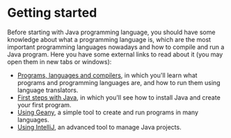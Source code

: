 # Getting started

Before starting with Java programming language, you should have some knowledge about what a programming language is, which are the most important programming languages nowadays and how to compile and run a Java program. Here you have some external links to read about it (you may open them in new tabs or windows):

- [Programs, languages and compilers](https://nachoiborraies.github.io/sw/01a.html), in which you'll learn what programs and programming languages are, and how to run them using language translators.
- [First steps with Java](https://nachoiborraies.github.io/sw/01b.html), in which you'll see how to install Java and create your first program.
- [Using Geany](https://nachoiborraies.github.io/entornos/md/en/02b), a simple tool to create and run programs in many languages.
- [Using IntelliJ](https://nachoiborraies.github.io/sw/02d.html), an advanced tool to manage Java projects.


